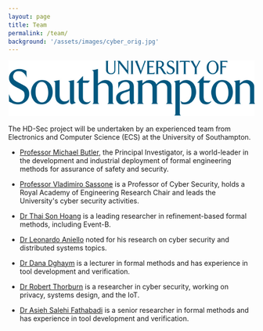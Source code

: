 ```yaml
---
layout: page
title: Team
permalink: /team/
background: '/assets/images/cyber_orig.jpg'
---
```

![workpackages](/assets/images/Universitylogo_marine.jpg "Workpackages Relationships")

The HD-Sec project will be undertaken by an experienced team from Electronics and Computer 
Science (ECS) at the University of Southampton. 

<ul style="list-style-type:disc;">
  <li><p> <a href="https://www.ecs.soton.ac.uk/people/mbutler">Professor Michael Butler</a>, the Principal Investigator, is a world-leader in the development and 
industrial deployment of formal engineering methods for assurance of safety and security. </p></li>

 <li><p><a href="https://www.ecs.soton.ac.uk/people/vsassone">Professor Vladimiro Sassone</a> is a Professor of Cyber Security, holds a Royal Academy of 
Engineering Research Chair and leads the University's cyber security activities. </p></li>

 <li><p> <a href="https://www.ecs.soton.ac.uk/people/tsh2n14">Dr Thai Son Hoang</a> is a leading researcher in refinement-based formal methods, 
 including Event-B. </p></li>

 <li><p> <a href="https://www.ecs.soton.ac.uk/people/la1e17">Dr Leonardo Aniello</a> noted for his research on cyber security and distributed systems topics. </p></li>

 <li><p> <a href="https://www.ecs.soton.ac.uk/people/dd4g12"> Dr Dana Dghaym</a> is a lecturer in formal methods and has experience in tool development and verification.</p></li>
 
 <li><p> <a href="https://www.ecs.soton.ac.uk/people/rht1g21"> Dr Robert Thorburn</a> is a researcher in cyber security, working on privacy, systems design, and the IoT.</p></li>

  <li><p> <a href="https://www.ecs.soton.ac.uk/people/asf1g08"> Dr Asieh Salehi Fathabadi</a> is a senior researcher in formal methods and has experience in tool development and verification.</p></li>
 
</ul>
